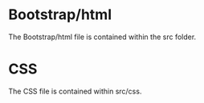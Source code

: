 # Bootstrap/html 
The Bootstrap/html file is contained within the src folder.

# CSS
The CSS file is contained within src/css.